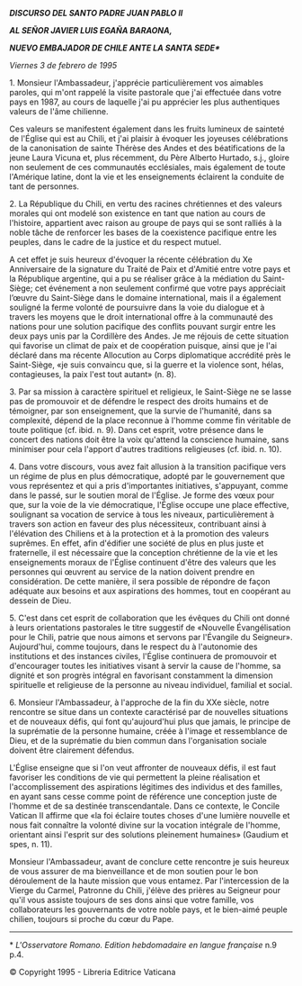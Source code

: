 ***DISCURSO DEL SANTO PADRE JUAN PABLO II***

***AL SEÑOR JAVIER LUIS EGAÑA BARAONA,***

***NUEVO EMBAJADOR DE CHILE ANTE LA SANTA SEDE\****

*Viernes 3 de febrero de 1995*

1\. Monsieur l'Ambassadeur, j'apprécie particulièrement vos aimables paroles, qui m'ont rappelé la visite pastorale que j'ai effectuée dans votre pays en 1987, au cours de laquelle j'ai pu apprécier les plus authentiques valeurs de l'âme chilienne.

Ces valeurs se manifestent également dans les fruits lumineux de sainteté de l'Église qui est au Chili, et j'ai plaisir à évoquer les joyeuses célébrations de la canonisation de sainte Thérèse des Andes et des béatifications de la jeune Laura Vicuna et, plus récemment, du Père Alberto Hurtado, s.j., gloire non seulement de ces communautés ecclésiales, mais également de toute l'Amérique latine, dont la vie et les enseignements éclairent la conduite de tant de personnes.

2\. La République du Chili, en vertu des racines chrétiennes et des valeurs morales qui ont modelé son existence en tant que nation au cours de l'histoire, appartient avec raison au groupe de pays qui se sont ralliés à la noble tâche de renforcer les bases de la coexistence pacifique entre les peuples, dans le cadre de la justice et du respect mutuel.

A cet effet je suis heureux d'évoquer la récente célébration du Xe Anniversaire de la signature du Traité de Paix et d'Amitié entre votre pays et la République argentine, qui a pu se réaliser grâce à la médiation du Saint-Siège; cet événement a non seulement confirmé que votre pays appréciait l’œuvre du Saint-Siège dans le domaine international, mais il a également souligné la ferme volonté de poursuivre dans la voie du dialogue et à travers les moyens que le droit international offre à la communauté des nations pour une solution pacifique des conflits pouvant surgir entre les deux pays unis par la Cordillère des Andes. Je me réjouis de cette situation qui favorise un climat de paix et de coopération puisque, ainsi que je l'ai déclaré dans ma récente Allocution au Corps diplomatique accrédité près le Saint-Siège, «je suis convaincu que, si la guerre et la violence sont, hélas, contagieuses, la paix l'est tout autant» (n. 8).

3\. Par sa mission à caractère spirituel et religieux, le Saint-Siège ne se lasse pas de promouvoir et de défendre le respect des droits humains et de témoigner, par son enseignement, que la survie de l'humanité, dans sa complexité, dépend de la place reconnue à l'homme comme fin véritable de toute politique (cf. ibid. n. 9). Dans cet esprit, votre présence dans le concert des nations doit être la voix qu'attend la conscience humaine, sans minimiser pour cela l'apport d'autres traditions religieuses (cf. ibid. n. 10).

4\. Dans votre discours, vous avez fait allusion à la transition pacifique vers un régime de plus en plus démocratique, adopté par le gouvernement que vous représentez et qui a pris d'importantes initiatives, s'appuyant, comme dans le passé, sur le soutien moral de l'Église. Je forme des vœux pour que, sur la voie de la vie démocratique, l'Église occupe une place effective, soulignant sa vocation de service à tous les niveaux, particulièrement à travers son action en faveur des plus nécessiteux, contribuant ainsi à l'élévation des Chiliens et à la protection et à la promotion des valeurs suprêmes. En effet, afin d'édifier une société de plus en plus juste et fraternelle, il est nécessaire que la conception chrétienne de la vie et les enseignements moraux de l'Église continuent d'être des valeurs que les personnes qui œuvrent au service de la nation doivent prendre en considération. De cette manière, il sera possible de répondre de façon adéquate aux besoins et aux aspirations des hommes, tout en coopérant au dessein de Dieu.

5\. C'est dans cet esprit de collaboration que les évêques du Chili ont donné à leurs orientations pastorales le titre suggestif de «Nouvelle Évangélisation pour le Chili, patrie que nous aimons et servons par l'Évangile du Seigneur». Aujourd'hui, comme toujours, dans le respect du à l'autonomie des institutions et des instances civiles, l'Église continuera de promouvoir et d'encourager toutes les initiatives visant à servir la cause de l'homme, sa dignité et son progrès intégral en favorisant constamment la dimension spirituelle et religieuse de la personne au niveau individuel, familial et social.

6\. Monsieur l'Ambassadeur, à l'approche de la fin du XXe siècle, notre rencontre se situe dans un contexte caractérisé par de nouvelles situations et de nouveaux défis, qui font qu'aujourd'hui plus que jamais, le principe de la suprématie de la personne humaine, créée à l'image et ressemblance de Dieu, et de la suprématie du bien commun dans l'organisation sociale doivent être clairement défendus.

L'Église enseigne que si l'on veut affronter de nouveaux défis, il est faut favoriser les conditions de vie qui permettent la pleine réalisation et l'accomplissement des aspirations légitimes des individus et des familles, en ayant sans cesse comme point de référence une conception juste de l'homme et de sa destinée transcendantale. Dans ce contexte, le Concile Vatican II affirme que «la foi éclaire toutes choses d'une lumière nouvelle et nous fait connaître la volonté divine sur la vocation intégrale de l'homme, orientant ainsi l'esprit sur des solutions pleinement humaines» (Gaudium et spes, n. 11).

Monsieur l'Ambassadeur, avant de conclure cette rencontre je suis heureux de vous assurer de ma bienveillance et de mon soutien pour le bon déroulement de la haute mission que vous entamez. Par l'intercession de la Vierge du Carmel, Patronne du Chili, j'élève des prières au Seigneur pour qu'il vous assiste toujours de ses dons ainsi que votre famille, vos collaborateurs les gouvernants de votre noble pays, et le bien-aimé peuple chilien, toujours si proche du cœur du Pape.

* * *

\* *L'Osservatore Romano. Edition hebdomadaire en langue française* n.9 p.4.

© Copyright 1995 \- Libreria Editrice Vaticana